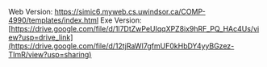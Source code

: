 Web Version: https://simic6.myweb.cs.uwindsor.ca/COMP-4990/templates/index.html
Exe Version: [https://drive.google.com/file/d/1l7DtZwPeUIqqXPZ8ix9hRF_PQ_HAc4Us/view?usp=drive_link](https://drive.google.com/file/d/12tjRaWI7gfmUF0kHbDY4yyBGzez-TImR/view?usp=sharing)
